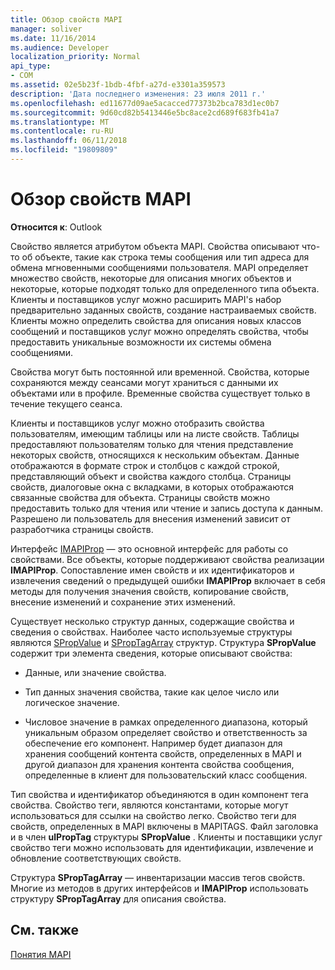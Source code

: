 ```yaml
---
title: Обзор свойств MAPI
manager: soliver
ms.date: 11/16/2014
ms.audience: Developer
localization_priority: Normal
api_type:
- COM
ms.assetid: 02e5b23f-1bdb-4fbf-a27d-e3301a359573
description: 'Дата последнего изменения: 23 июля 2011 г.'
ms.openlocfilehash: ed11677d09ae5acacced77373b2bca783d1ec0b7
ms.sourcegitcommit: 9d60cd82b5413446e5bc8ace2cd689f683fb41a7
ms.translationtype: MT
ms.contentlocale: ru-RU
ms.lasthandoff: 06/11/2018
ms.locfileid: "19809809"
---
```

# <a name="mapi-property-overview"></a>Обзор свойств MAPI

  
  
**Относится к**: Outlook 
  
Свойство является атрибутом объекта MAPI. Свойства описывают что-то об объекте, такие как строка темы сообщения или тип адреса для обмена мгновенными сообщениями пользователя. MAPI определяет множество свойств, некоторые для описания многих объектов и некоторые, которые подходят только для определенного типа объекта. Клиенты и поставщиков услуг можно расширить MAPI's набор предварительно заданных свойств, создание настраиваемых свойств. Клиенты можно определить свойства для описания новых классов сообщений и поставщиков услуг можно определять свойства, чтобы предоставить уникальные возможности их системы обмена сообщениями.
  
Свойства могут быть постоянной или временной. Свойства, которые сохраняются между сеансами могут храниться с данными их объектами или в профиле. Временные свойства существует только в течение текущего сеанса. 
  
Клиенты и поставщиков услуг можно отобразить свойства пользователям, имеющим таблицы или на листе свойств. Таблицы предоставляют пользователям только для чтения представление некоторых свойств, относящихся к нескольким объектам. Данные отображаются в формате строк и столбцов с каждой строкой, представляющий объект и свойства каждого столбца. Страницы свойств, диалоговые окна с вкладками, в которых отображаются связанные свойства для объекта. Страницы свойств можно предоставить только для чтения или чтение и запись доступа к данным. Разрешено ли пользователь для внесения изменений зависит от разработчика страницы свойств.
  
Интерфейс [IMAPIProp](imapipropiunknown.md) — это основной интерфейс для работы со свойствами. Все объекты, которые поддерживают свойства реализации **IMAPIProp**. Сопоставление имен свойств и их идентификаторов и извлечения сведений о предыдущей ошибки **IMAPIProp** включает в себя методы для получения значения свойств, копирование свойств, внесение изменений и сохранение этих изменений. 
  
Существует несколько структур данных, содержащие свойства и сведения о свойствах. Наиболее часто используемые структуры являются [SPropValue](spropvalue.md) и [SPropTagArray](sproptagarray.md) структур. Структура **SPropValue** содержит три элемента сведения, которые описывают свойства: 
  
- Данные, или значение свойства.
    
- Тип данных значения свойства, такие как целое число или логическое значение. 
    
- Числовое значение в рамках определенного диапазона, который уникальным образом определяет свойство и ответственность за обеспечение его компонент. Например будет диапазон для хранения сообщений контента свойств, определенных в MAPI и другой диапазон для хранения контента свойства сообщения, определенные в клиент для пользовательский класс сообщения. 
    
Тип свойства и идентификатор объединяются в один компонент тега свойства. Свойство теги, являются константами, которые могут использоваться для ссылки на свойство легко. Свойство теги для свойств, определенных в MAPI включены в MAPITAGS. Файл заголовка и в член **ulPropTag** структуры **SPropValue** . Клиенты и поставщики услуг свойство теги можно использовать для идентификации, извлечение и обновление соответствующих свойств. 
  
Структура **SPropTagArray** — инвентаризации массив тегов свойств. Многие из методов в других интерфейсов и **IMAPIProp** использовать структуру **SPropTagArray** для описания свойства. 
  
## <a name="see-also"></a>См. также



[Понятия MAPI](mapi-concepts.md)

